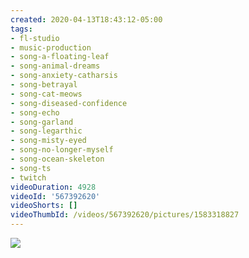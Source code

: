 ```yaml
---
created: 2020-04-13T18:43:12-05:00
tags:
- fl-studio
- music-production
- song-a-floating-leaf
- song-animal-dreams
- song-anxiety-catharsis
- song-betrayal
- song-cat-meows
- song-diseased-confidence
- song-echo
- song-garland
- song-legarthic
- song-misty-eyed
- song-no-longer-myself
- song-ocean-skeleton
- song-ts
- twitch
videoDuration: 4928
videoId: '567392620'
videoShorts: []
videoThumbId: /videos/567392620/pictures/1583318827
---
```


![](20200413234312.jpg)
